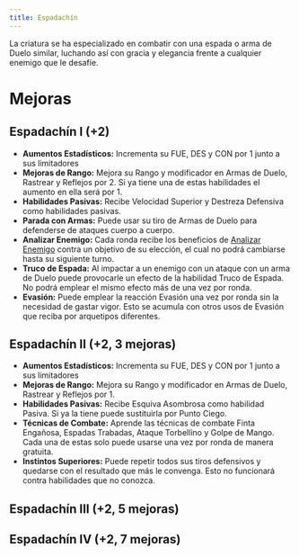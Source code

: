 ```yaml
---
title: Espadachín
---
```


La criatura se ha especializado en combatir con una espada o arma de Duelo similar, luchando así con gracia y elegancia frente a cualquier enemigo que le desafíe.

# Mejoras

## Espadachín I (+2)

- **Aumentos Estadísticos:** Incrementa su FUE, DES y CON por 1 junto a sus limitadores
- **Mejoras de Rango:** Mejora su Rango y modificador en Armas de Duelo, Rastrear y Reflejos por 2. Si ya tiene una de estas habilidades el aumento en ella será por 1. 
- **Habilidades Pasivas:** Recibe Velocidad Superior y Destreza Defensiva como habilidades pasivas.
- **Parada con Armas:** Puede usar su tiro de Armas de Duelo para defenderse de ataques cuerpo a cuerpo.
- **Analizar Enemigo:** Cada ronda recibe los beneficios de [Analizar Enemigo](../../rangos/combate/rastrear.md#analizar-enemigo) contra un objetivo de su elección, el cual no podrá cambiarse hasta su siguiente turno.
- **Truco de Espada:** Al impactar a un enemigo con un ataque con un arma de Duelo puede provocarle un efecto de la habilidad Truco de Espada. No podrá emplear el mismo efecto más de una vez por ronda.
- **Evasión:** Puede emplear la reacción Evasión una vez por ronda sin la necesidad de gastar vigor. Esto se acumula con otros usos de Evasión que reciba por arquetipos diferentes.

## Espadachín II (+2, 3 mejoras)

- **Aumentos Estadísticos:** Incrementa su FUE, DES y CON por 1 junto a sus limitadores
- **Mejoras de Rango:** Mejora su Rango y modificador en Armas de Duelo, Rastrear y Reflejos por 1.
- **Habilidades Pasivas:** Recibe Esquiva Asombrosa como habilidad Pasiva. Si ya la tiene puede sustituirla por Punto Ciego.
- **Técnicas de Combate:** Aprende las técnicas de combate Finta Engañosa, Espadas Trabadas, Ataque Torbellino y Golpe de Mango. Cada una de estas solo puede usarse una vez por ronda de manera gratuita.
- **Instintos Superiores:** Puede repetir todos sus tiros defensivos y quedarse con el resultado que más le convenga. Esto no funcionará contra habilidades que no conozca.

## Espadachín III (+2, 5 mejoras)

## Espadachín IV (+2, 7 mejoras)
